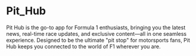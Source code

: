 # Pit_Hub
Pit Hub is the go-to app for Formula 1 enthusiasts, bringing you the latest news, real-time race updates, and exclusive content—all in one seamless experience. Designed to be the ultimate "pit stop" for motorsports fans, Pit Hub keeps you connected to the world of F1 wherever you are.

